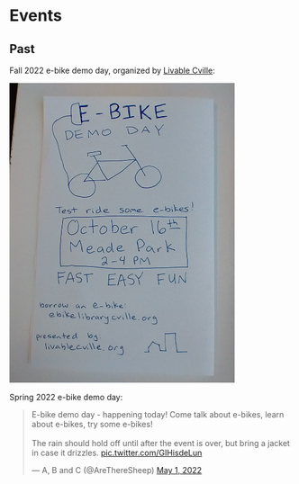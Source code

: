 # 

# Events

## Past

Fall 2022 e-bike demo day, organized by [Livable Cville](http://livablecville.org):

<img src="/ebike-demo-day-1016-flyer.jpg" alt="E-bike demo day flyer"
width="400"/>

Spring 2022 e-bike demo day:

<blockquote class="twitter-tweet"><p lang="en" dir="ltr">E-bike demo day - happening today! Come talk about e-bikes, learn about e-bikes, try some e-bikes! <br><br>The rain should hold off until after the event is over, but bring a jacket in case it drizzles. <a href="https://t.co/GIHisdeLun">pic.twitter.com/GIHisdeLun</a></p>&mdash; A, B and C (@AreThereSheep) <a href="https://twitter.com/AreThereSheep/status/1520766481994235906?ref_src=twsrc%5Etfw">May 1, 2022</a></blockquote> <script async src="https://platform.twitter.com/widgets.js" charset="utf-8"></script>

